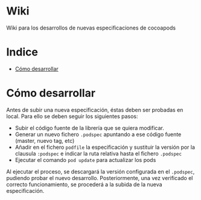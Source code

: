# Wiki

Wiki para los desarrollos de nuevas especificaciones de cocoapods

# Indice

- [Cómo desarrollar](#c-mo-desarrollar)

# Cómo desarrollar

Antes de subir una nueva especificación, éstas deben ser probadas en local. Para ello se deben seguir los siguientes pasos:
- Subir el código fuente de la librería que se quiera modificar.
- Generar un nuevo fichero `.podspec` apuntando a ese código fuente (master, nuevo tag, etc)
- Añadir en el fichero `podfile` la especificación y sustituir la versión por la clausula `:podspec` e indicar la ruta relativa hasta el fichero `.podspec`
- Ejecutar el comando `pod update` para actualizar los pods

Al ejecutar el proceso, se descargará la versión configurada en el `.podspec`, pudiendo probar el nuevo desarrollo. Posteriormente, una vez verificado el correcto funcionamiento, se procederá a la subida de la nueva especificación.